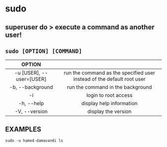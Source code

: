 # sudo 

**superuser do** > execute a command as another user!
---

` sudo [OPTION] [COMMAND] `
---

| **OPTION** | |
|:---:|:---:|
| -u [USER], --user=[USER] | run the command as the specified user instead of the default root user |
| -b, --background | run the command in the background |
| -i | login to root access |
| -h, --help | display help information |
| -V, --version | display the version |

## EXAMPLES
` sudo -u hamed-damavandi ls `
